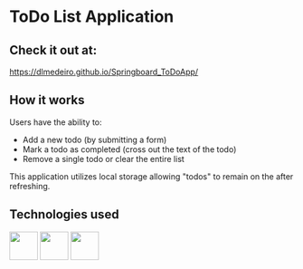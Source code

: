 # ToDo List Application

## Check it out at: 
https://dlmedeiro.github.io/Springboard_ToDoApp/

## How it works

Users have the ability to:

* Add a new todo (by submitting a form)
* Mark a todo as completed (cross out the text of the todo)
* Remove a single todo or clear the entire list

This application utilizes local storage allowing "todos" to remain on the after refreshing.

## Technologies used

<img src="https://cdn.jsdelivr.net/gh/devicons/devicon/icons/html5/html5-original.svg" height = 50px width=50px/> <img src="https://cdn.jsdelivr.net/gh/devicons/devicon/icons/css3/css3-original.svg" height = 50px width=50px/> <img src="https://cdn.jsdelivr.net/gh/devicons/devicon/icons/javascript/javascript-original.svg" height = 50px width=50px/>